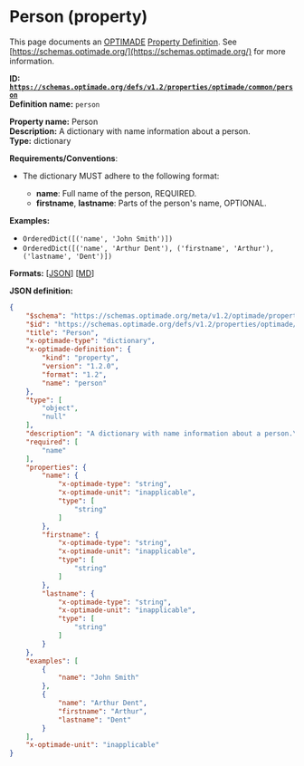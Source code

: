 # Person (property)

This page documents an [OPTIMADE](https://www.optimade.org/) [Property Definition](https://schemas.optimade.org/#definitions). See [https://schemas.optimade.org/](https://schemas.optimade.org/) for more information.

**ID: [`https://schemas.optimade.org/defs/v1.2/properties/optimade/common/person`](https://schemas.optimade.org/defs/v1.2/properties/optimade/common/person.md)**  
**Definition name:** `person`

**Property name:** Person  
**Description:** A dictionary with name information about a person.  
**Type:** dictionary  

**Requirements/Conventions**:

- The dictionary MUST adhere to the following format:

  - **name**: Full name of the person, REQUIRED.
  - **firstname**, **lastname**: Parts of the person's name, OPTIONAL.

**Examples:**

- `OrderedDict([('name', 'John Smith')])`
- `OrderedDict([('name', 'Arthur Dent'), ('firstname', 'Arthur'), ('lastname', 'Dent')])`

**Formats:** [[JSON](person.json)] [[MD](person.md)]

**JSON definition:**

``` json
{
    "$schema": "https://schemas.optimade.org/meta/v1.2/optimade/property_definition.md",
    "$id": "https://schemas.optimade.org/defs/v1.2/properties/optimade/common/person",
    "title": "Person",
    "x-optimade-type": "dictionary",
    "x-optimade-definition": {
        "kind": "property",
        "version": "1.2.0",
        "format": "1.2",
        "name": "person"
    },
    "type": [
        "object",
        "null"
    ],
    "description": "A dictionary with name information about a person.\n\n**Requirements/Conventions**:\n\n- The dictionary MUST adhere to the following format:\n\n  - **name**: Full name of the person, REQUIRED.\n  - **firstname**, **lastname**: Parts of the person's name, OPTIONAL.",
    "required": [
        "name"
    ],
    "properties": {
        "name": {
            "x-optimade-type": "string",
            "x-optimade-unit": "inapplicable",
            "type": [
                "string"
            ]
        },
        "firstname": {
            "x-optimade-type": "string",
            "x-optimade-unit": "inapplicable",
            "type": [
                "string"
            ]
        },
        "lastname": {
            "x-optimade-type": "string",
            "x-optimade-unit": "inapplicable",
            "type": [
                "string"
            ]
        }
    },
    "examples": [
        {
            "name": "John Smith"
        },
        {
            "name": "Arthur Dent",
            "firstname": "Arthur",
            "lastname": "Dent"
        }
    ],
    "x-optimade-unit": "inapplicable"
}
```